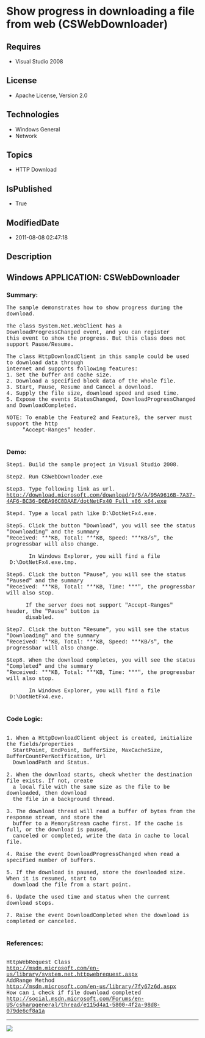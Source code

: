 # Show progress in downloading a file from web (CSWebDownloader)
## Requires
* Visual Studio 2008
## License
* Apache License, Version 2.0
## Technologies
* Windows General
* Network
## Topics
* HTTP Download
## IsPublished
* True
## ModifiedDate
* 2011-08-08 02:47:18
## Description

<p style="font-family:Courier New"></p>
<h2>Windows APPLICATION: CSWebDownloader</h2>
<p style="font-family:Courier New"></p>
<h3>Summary:</h3>
<p style="font-family:Courier New">The sample demonstrates how to show progress during the download.<br>
<br>
The class System.Net.WebClient has a DownloadProgressChanged event, and you can register<br>
this event to show the progress. But this class does not support Pause/Resume.<br>
<br>
The class HttpDownloadClient in this sample could be used to download data through
<br>
internet and supports following features:<br>
1. Set the buffer and cache size.<br>
2. Download a specified block data of the whole file. <br>
3. Start, Pause, Resume and Cancel a download. &nbsp;<br>
4. Supply the file size, download speed and used time.<br>
5. Expose the events StatusChanged, DownloadProgressChanged and DownloadCompleted.<br>
<br>
NOTE: To enable the Feature2 and Feature3, the server must support the http<br>
&nbsp; &nbsp; &nbsp;&quot;Accept-Ranges&quot; header. <br>
&nbsp; </p>
<h3>Demo:</h3>
<p style="font-family:Courier New">Step1. Build the sample project in Visual Studio 2008.<br>
<br>
Step2. Run CSWebDownloader.exe<br>
<br>
Step3. Type following link as url.<br>
<a target="_blank" href="http://download.microsoft.com/download/9/5/A/95A9616B-7A37-4AF6-BC36-D6EA96C8DAAE/dotNetFx40_Full_x86_x64.exe">http://download.microsoft.com/download/9/5/A/95A9616B-7A37-4AF6-BC36-D6EA96C8DAAE/dotNetFx40_Full_x86_x64.exe</a><br>
<br>
Step4. Type a local path like D:\DotNetFx4.exe.<br>
<br>
Step5. Click the button &quot;Download&quot;, you will see the status &quot;Downloading&quot; and the summary
<br>
&quot;Received: ***KB, Total: ***KB, Speed: ***KB/s&quot;, the progressbar will also change.<br>
&nbsp; &nbsp; &nbsp; <br>
&nbsp;&nbsp;&nbsp;&nbsp; &nbsp; In Windows Explorer, you will find a file &nbsp;D:\DotNetFx4.exe.tmp.<br>
<br>
Step6. Click the button &quot;Pause&quot;, you will see the status &quot;Paused&quot; and the summary
<br>
&quot;Received: ***KB, Total: ***KB, Time: ***&quot;, the progressbar will also stop.<br>
&nbsp; &nbsp; &nbsp; <br>
&nbsp; &nbsp; &nbsp; If the server does not support &quot;Accept-Ranges&quot; header, the &quot;Pause&quot; button is<br>
&nbsp; &nbsp; &nbsp; disabled. <br>
<br>
Step7. Click the button &quot;Resume&quot;, you will see the status &quot;Downloading&quot; and the summary
<br>
&quot;Received: ***KB, Total: ***KB, Speed: ***KB/s&quot;, the progressbar will also change.<br>
<br>
Step8. When the download completes, you will see the status &quot;Completed&quot; and the summary
<br>
&quot;Received: ***KB, Total: ***KB, Time: ***&quot;, the progressbar will also stop.<br>
&nbsp; &nbsp; &nbsp; <br>
&nbsp;&nbsp;&nbsp;&nbsp; &nbsp; In Windows Explorer, you will find a file &nbsp;D:\DotNetFx4.exe.<br>
<br>
</p>
<h3>Code Logic:</h3>
<p style="font-family:Courier New"><br>
1. When a HttpDownloadClient object is created, initialize the fields/properties<br>
&nbsp; StartPoint, EndPoint, BufferSize, MaxCacheSize, BufferCountPerNotification, Url<br>
&nbsp; DownloadPath and Status.<br>
<br>
2. When the download starts, check whether the destination file exists. If not, create<br>
&nbsp; a local file with the same size as the file to be downloaded, then download
<br>
&nbsp; the file in a background thread.<br>
<br>
3. The download thread will read a buffer of bytes from the response stream, and store the<br>
&nbsp; buffer to a MemoryStream cache first. If the cache is full, or the download is paused,
<br>
&nbsp; canceled or completed, write the data in cache to local file.<br>
<br>
4. Raise the event DownloadProgressChanged when read a specified number of buffers.<br>
<br>
5. If the download is paused, store the downloaded size. When it is resumed, start to
<br>
&nbsp; download the file from a start point.<br>
<br>
6. Update the used time and status when the current download stops.<br>
<br>
7. Raise the event DownloadCompleted when the download is completed or canceled.<br>
<br>
</p>
<h3>References:</h3>
<p style="font-family:Courier New"><br>
HttpWebRequest Class <br>
<a target="_blank" href="http://msdn.microsoft.com/en-us/library/system.net.httpwebrequest.aspx">http://msdn.microsoft.com/en-us/library/system.net.httpwebrequest.aspx</a><br>
AddRange Method <br>
<a target="_blank" href="http://msdn.microsoft.com/en-us/library/7fy67z6d.aspx">http://msdn.microsoft.com/en-us/library/7fy67z6d.aspx</a><br>
How can i check if file download completed<br>
<a target="_blank" href="http://social.msdn.microsoft.com/Forums/en-US/csharpgeneral/thread/e115d4a1-5800-4f2a-98d8-079de6cf8a1a">http://social.msdn.microsoft.com/Forums/en-US/csharpgeneral/thread/e115d4a1-5800-4f2a-98d8-079de6cf8a1a</a><br>
</p>
<hr>
<div><a href="http://go.microsoft.com/?linkid=9759640" style="margin-top:3px"><img src="http://bit.ly/onecodelogo">
</a></div>
